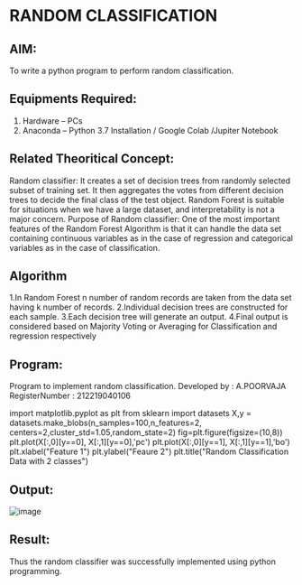 # RANDOM CLASSIFICATION
## AIM:
To write a python program to perform random classification.


## Equipments Required:
1. Hardware – PCs
2. Anaconda – Python 3.7 Installation / Google Colab /Jupiter Notebook


## Related Theoritical Concept:
Random classifier:
It creates a set of decision trees from randomly selected subset of training set. It then
aggregates the votes from different decision trees to decide the final class of the test
object. Random Forest is suitable for situations when we have a large dataset, and
interpretability is not a major concern.
Purpose of Random classifier:
One of the most important features of the Random Forest Algorithm is that it can
handle the data set containing continuous variables as in the case of regression and
categorical variables as in the case of classification.


## Algorithm
1.In Random Forest n number of random records are taken from the data set having
k number of records.
2.Individual decision trees are constructed for each sample.
3.Each decision tree will generate an output.
4.Final output is considered based on Majority Voting or Averaging for Classification
and regression respectively


## Program:
Program to implement random classification.
Developed by   : A.POORVAJA
RegisterNumber : 212219040106

import matplotlib.pyplot as plt
from sklearn import datasets
X,y = datasets.make_blobs(n_samples=100,n_features=2,
centers=2,cluster_std=1.05,random_state=2)
fig=plt.figure(figsize=(10,8))
plt.plot(X[:,0][y==0], X[:,1][y==0],'pc')
plt.plot(X[:,0][y==1], X[:,1][y==1],'bo')
plt.xlabel("Feature 1")
plt.ylabel("Feaure 2")
plt.title("Random Classification Data with 2 classes")


## Output:
![image](https://user-images.githubusercontent.com/95537476/169961496-27379a54-67a5-4a23-ad0d-1734e2c53cb5.png)


## Result:
Thus the random classifier was successfully implemented using python programming.
